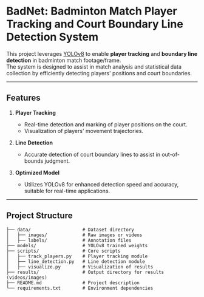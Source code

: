 # **BadNet: Badminton Match Player Tracking and Court Boundary Line Detection System**

This project leverages [YOLOv8](https://github.com/ultralytics/ultralytics) to enable **player tracking** and **boundary line detection** in badminton match footage/frame.  
The system is designed to assist in match analysis and statistical data collection by efficiently detecting players' positions and court boundaries.

---

## **Features**

1. **Player Tracking**  
   - Real-time detection and marking of player positions on the court.  
   - Visualization of players' movement trajectories.  

2. **Line Detection**  
   - Accurate detection of court boundary lines to assist in out-of-bounds judgment.

3. **Optimized Model**  
   - Utilizes YOLOv8 for enhanced detection speed and accuracy, suitable for real-time applications.

---

## **Project Structure**

```plaintext
├── data/                   # Dataset directory
│   ├── images/             # Raw images or videos
│   ├── labels/             # Annotation files
├── models/                 # YOLOv8 trained weights
├── scripts/                # Core scripts
│   ├── track_players.py    # Player tracking module
│   ├── line_detection.py   # Line detection module
│   ├── visualize.py        # Visualization of results
├── results/                # Output directory for results (videos/images)
├── README.md               # Project description
└── requirements.txt        # Environment dependencies
